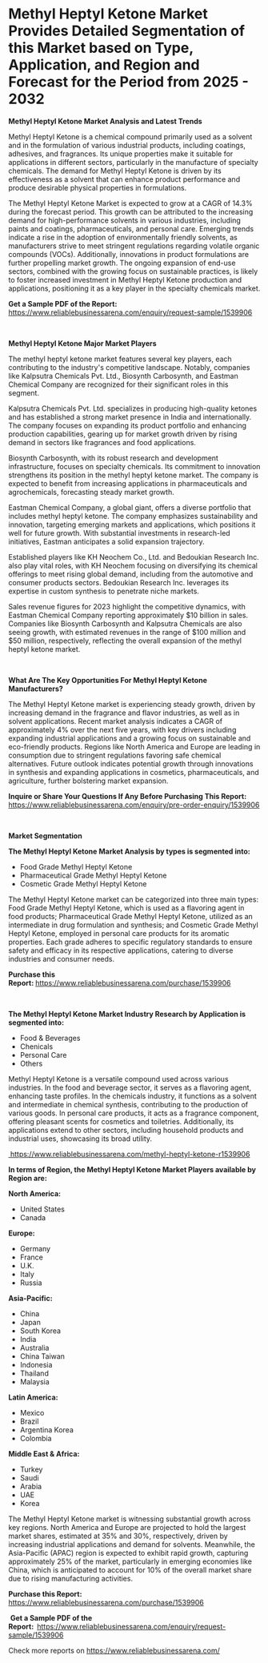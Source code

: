 <p><h1>Methyl Heptyl Ketone Market Provides Detailed Segmentation of this Market based on Type, Application, and Region and Forecast for the Period from 2025 - 2032</h1></p><p><strong>Methyl Heptyl Ketone Market Analysis and Latest Trends</strong></p>
<p><p>Methyl Heptyl Ketone is a chemical compound primarily used as a solvent and in the formulation of various industrial products, including coatings, adhesives, and fragrances. Its unique properties make it suitable for applications in different sectors, particularly in the manufacture of specialty chemicals. The demand for Methyl Heptyl Ketone is driven by its effectiveness as a solvent that can enhance product performance and produce desirable physical properties in formulations.</p><p>The Methyl Heptyl Ketone Market is expected to grow at a CAGR of 14.3% during the forecast period. This growth can be attributed to the increasing demand for high-performance solvents in various industries, including paints and coatings, pharmaceuticals, and personal care. Emerging trends indicate a rise in the adoption of environmentally friendly solvents, as manufacturers strive to meet stringent regulations regarding volatile organic compounds (VOCs). Additionally, innovations in product formulations are further propelling market growth. The ongoing expansion of end-use sectors, combined with the growing focus on sustainable practices, is likely to foster increased investment in Methyl Heptyl Ketone production and applications, positioning it as a key player in the specialty chemicals market.</p></p>
<p><strong>Get a Sample PDF of the Report:&nbsp;</strong> <a href="https://www.reliablebusinessarena.com/enquiry/request-sample/1539906?utm_campaign=2107&utm_medium=2&utm_source=Github&utm_content=ia&utm_term=30012025&utm_id=methyl-heptyl-ketone">https://www.reliablebusinessarena.com/enquiry/request-sample/1539906</a></p>
<p>&nbsp;</p>
<p><strong>Methyl Heptyl Ketone Major Market Players</strong></p>
<p><p>The methyl heptyl ketone market features several key players, each contributing to the industry's competitive landscape. Notably, companies like Kalpsutra Chemicals Pvt. Ltd., Biosynth Carbosynth, and Eastman Chemical Company are recognized for their significant roles in this segment.</p><p>Kalpsutra Chemicals Pvt. Ltd. specializes in producing high-quality ketones and has established a strong market presence in India and internationally. The company focuses on expanding its product portfolio and enhancing production capabilities, gearing up for market growth driven by rising demand in sectors like fragrances and food applications.</p><p>Biosynth Carbosynth, with its robust research and development infrastructure, focuses on specialty chemicals. Its commitment to innovation strengthens its position in the methyl heptyl ketone market. The company is expected to benefit from increasing applications in pharmaceuticals and agrochemicals, forecasting steady market growth.</p><p>Eastman Chemical Company, a global giant, offers a diverse portfolio that includes methyl heptyl ketone. The company emphasizes sustainability and innovation, targeting emerging markets and applications, which positions it well for future growth. With substantial investments in research-led initiatives, Eastman anticipates a solid expansion trajectory.</p><p>Established players like KH Neochem Co., Ltd. and Bedoukian Research Inc. also play vital roles, with KH Neochem focusing on diversifying its chemical offerings to meet rising global demand, including from the automotive and consumer products sectors. Bedoukian Research Inc. leverages its expertise in custom synthesis to penetrate niche markets.</p><p>Sales revenue figures for 2023 highlight the competitive dynamics, with Eastman Chemical Company reporting approximately $10 billion in sales. Companies like Biosynth Carbosynth and Kalpsutra Chemicals are also seeing growth, with estimated revenues in the range of $100 million and $50 million, respectively, reflecting the overall expansion of the methyl heptyl ketone market.</p></p>
<p>&nbsp;</p>
<p><strong>What Are The Key Opportunities For Methyl Heptyl Ketone Manufacturers?</strong></p>
<p><p>The Methyl Heptyl Ketone market is experiencing steady growth, driven by increasing demand in the fragrance and flavor industries, as well as in solvent applications. Recent market analysis indicates a CAGR of approximately 4% over the next five years, with key drivers including expanding industrial applications and a growing focus on sustainable and eco-friendly products. Regions like North America and Europe are leading in consumption due to stringent regulations favoring safe chemical alternatives. Future outlook indicates potential growth through innovations in synthesis and expanding applications in cosmetics, pharmaceuticals, and agriculture, further bolstering market expansion.</p></p>
<p><strong>Inquire or Share Your Questions If Any Before Purchasing This Report:</strong> <a href="https://www.reliablebusinessarena.com/enquiry/pre-order-enquiry/1539906?utm_campaign=2107&utm_medium=2&utm_source=Github&utm_content=ia&utm_term=30012025&utm_id=methyl-heptyl-ketone">https://www.reliablebusinessarena.com/enquiry/pre-order-enquiry/1539906</a></p>
<p>&nbsp;</p>
<p><strong>Market Segmentation</strong></p>
<p><strong>The Methyl Heptyl Ketone Market Analysis by types is segmented into:</strong></p>
<p><ul><li>Food Grade Methyl Heptyl Ketone</li><li>Pharmaceutical Grade Methyl Heptyl Ketone</li><li>Cosmetic Grade Methyl Heptyl Ketone</li></ul></p>
<p><p>The Methyl Heptyl Ketone market can be categorized into three main types: Food Grade Methyl Heptyl Ketone, which is used as a flavoring agent in food products; Pharmaceutical Grade Methyl Heptyl Ketone, utilized as an intermediate in drug formulation and synthesis; and Cosmetic Grade Methyl Heptyl Ketone, employed in personal care products for its aromatic properties. Each grade adheres to specific regulatory standards to ensure safety and efficacy in its respective applications, catering to diverse industries and consumer needs.</p></p>
<p><strong>Purchase this Report:&nbsp;</strong><a href="https://www.reliablebusinessarena.com/purchase/1539906?utm_campaign=2107&utm_medium=2&utm_source=Github&utm_content=ia&utm_term=30012025&utm_id=methyl-heptyl-ketone">https://www.reliablebusinessarena.com/purchase/1539906</a></p>
<p>&nbsp;</p>
<p><strong>The Methyl Heptyl Ketone Market Industry Research by Application is segmented into:</strong></p>
<p><ul><li>Food & Beverages</li><li>Chenicals</li><li>Personal Care</li><li>Others</li></ul></p>
<p><p>Methyl Heptyl Ketone is a versatile compound used across various industries. In the food and beverage sector, it serves as a flavoring agent, enhancing taste profiles. In the chemicals industry, it functions as a solvent and intermediate in chemical synthesis, contributing to the production of various goods. In personal care products, it acts as a fragrance component, offering pleasant scents for cosmetics and toiletries. Additionally, its applications extend to other sectors, including household products and industrial uses, showcasing its broad utility.</p></p>
<p><a href="https://www.reliablebusinessarena.com/methyl-heptyl-ketone-r1539906?utm_campaign=2107&utm_medium=2&utm_source=Github&utm_content=ia&utm_term=30012025&utm_id=methyl-heptyl-ketone">&nbsp;https://www.reliablebusinessarena.com/methyl-heptyl-ketone-r1539906</a></p>
<p><strong>In terms of Region, the Methyl Heptyl Ketone Market Players available by Region are:</strong></p>
<p>
    <p> <strong> North America: </strong>
        <ul>
            <li>United States</li>
            <li>Canada</li>
        </ul>
        </p> 
    <p> <strong> Europe: </strong>
        <ul>
            <li>Germany</li>
            <li>France</li>
            <li>U.K.</li>
            <li>Italy</li>
            <li>Russia</li>
        </ul>
        </p> 
    <p> <strong> Asia-Pacific: </strong>
        <ul>
            <li>China</li>
            <li>Japan</li>
            <li>South Korea</li>
            <li>India</li>
            <li>Australia</li>
            <li>China Taiwan</li>
            <li>Indonesia</li>
            <li>Thailand</li>
            <li>Malaysia</li>
        </ul>
        </p> 
    <p> <strong> Latin America: </strong>
        <ul>
            <li>Mexico</li>
            <li>Brazil</li>
            <li>Argentina Korea</li>
            <li>Colombia</li>
        </ul>
        </p> 
    <p> <strong> Middle East & Africa: </strong>
        <ul>
            <li>Turkey</li>
            <li>Saudi</li>
            <li>Arabia</li>
            <li>UAE</li>
            <li>Korea</li>
        </ul>
    </p>
    </p>
<p><p>The Methyl Heptyl Ketone market is witnessing substantial growth across key regions. North America and Europe are projected to hold the largest market shares, estimated at 35% and 30%, respectively, driven by increasing industrial applications and demand for solvents. Meanwhile, the Asia-Pacific (APAC) region is expected to exhibit rapid growth, capturing approximately 25% of the market, particularly in emerging economies like China, which is anticipated to account for 10% of the overall market share due to rising manufacturing activities.</p></p>
<p><strong>Purchase this Report: </strong><a href="https://www.reliablebusinessarena.com/purchase/1539906?utm_campaign=2107&utm_medium=2&utm_source=Github&utm_content=ia&utm_term=30012025&utm_id=methyl-heptyl-ketone">https://www.reliablebusinessarena.com/purchase/1539906</a></p>
<p>&nbsp;<strong>Get a Sample PDF of the Report:&nbsp;&nbsp;</strong><a href="https://www.reliablebusinessarena.com/enquiry/request-sample/1539906?utm_campaign=2107&utm_medium=2&utm_source=Github&utm_content=ia&utm_term=30012025&utm_id=methyl-heptyl-ketone">https://www.reliablebusinessarena.com/enquiry/request-sample/1539906</a></p>
<p><strong></strong></p>
<p>Check more reports on <a href="https://www.reliablebusinessarena.com/?utm_campaign=2107&utm_medium=2&utm_source=Github&utm_content=ia&utm_term=30012025&utm_id=methyl-heptyl-ketone">https://www.reliablebusinessarena.com/</a></p>
